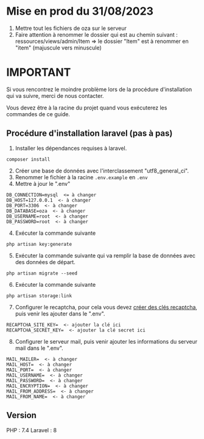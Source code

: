 # Mise en prod du 31/08/2023
1. Mettre tout les fichiers de oza sur le serveur
2. Faire attention à renommer le dossier qui est au chemin suivant : ressources/views/admin/Item => le dossier "Item" est à renommer en "item" (majuscule vers minuscule)

# IMPORTANT
Si vous rencontrez le moindre problème lors de la procédure d'installation qui va suivre, merci de nous contacter.

Vous devez être à la racine du projet quand vous exécuterez les commandes de ce guide.

## Procédure d'installation laravel (pas à pas)

1. Installer les dépendances requises à laravel.

```shell
composer install
```

2. Créer une base de données avec l'interclassement "utf8_general_ci".
3. Renommer le fichier à la racine `.env.example` en `.env`
4. Mettre à jour le ".env" 

```env
DB_CONNECTION=mysql  <= à changer
DB_HOST=127.0.0.1  <- à changer
DB_PORT=3306  <- à changer
DB_DATABASE=oza  <- à changer
DB_USERNAME=root  <- à changer
DB_PASSWORD=root  <- à changer
```

4. Exécuter la commande suivante

```shell
php artisan key:generate
```

5. Exécuter la commande suivante qui va remplir la base de données avec des données de départ.

```shell
php artisan migrate --seed
```

6. Exécuter la commande suivante

```shell
php artisan storage:link
```

7. Configurer le recaptcha, pour cela vous devez [créer des clés recaptcha](https://developers.google.com/recaptcha/intro?hl=fr), puis venir les ajouter dans le ".env".

```
RECAPTCHA_SITE_KEY=  <- ajouter la clé ici
RECAPTCHA_SECRET_KEY=  <- ajouter la clé secret ici
```

8. Configurer le serveur mail, puis venir ajouter les informations du serveur mail dans le ".env".
```
MAIL_MAILER=  <- à changer
MAIL_HOST=  <- à changer
MAIL_PORT=  <- à changer
MAIL_USERNAME=  <- à changer
MAIL_PASSWORD=  <- à changer
MAIL_ENCRYPTION=  <- à changer
MAIL_FROM_ADDRESS=  <- à changer
MAIL_FROM_NAME=  <- à changer
```


## Version
PHP : 7.4
Laravel : 8
